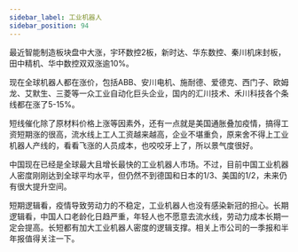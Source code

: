 ```yaml
---
sidebar_label: 工业机器人
sidebar_position: 94
---
```


最近智能制造板块盘中大涨，宇环数控2板，新时达、华东数控、秦川机床封板，田中精机、华中数控双双涨逾10%。

现在全球机器人都在涨价，包括ABB、安川电机、施耐德、爱德克、西门子、欧姆龙、艾默生、三菱等一众工业自动化巨头企业，国内的汇川技术、禾川科技各个条线都在涨了5-15%。

短线催化除了原材料价格上涨等因素外，还有一点就是美国通胀叠加疫情，搞得工资短期涨的很高，流水线上工人工资越来越高，企业不堪重负，原来舍不得上工业机器人产线的，看看飞涨的人员成本，也咬咬牙上了，所以景气度很好。

中国现在已经是全球最大且增长最快的工业机器人市场。不过，目前中国工业机器人密度刚刚达到全球平均水平，但仍然不到德国和日本的1/3、美国的1/2，未来仍有很大提升空间。

短期逻辑看，疫情导致劳动力的不稳定，工业机器人也没有感染新冠的担心。长期逻辑看，中国人口老龄化日趋严重，年轻人也不愿意去流水线，劳动力成本长期一定会提高。长短都有加大工业机器人密度的逻辑支撑。相关上市公司的一季报和半年报值得关注一下。